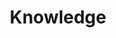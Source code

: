 ---
title : Knowledge
description : We have over 50 different possible criteria for each and every plant that enters our database. We can tell you the dimensions of a speciement at every stage of life and tell you what pollinates it. We can tell you how much light a plant needs to recieve to grow as well as how much shade it should get. We truly believe we have the most comprehensive database ever built and its growing every day.
image : ./image.png
modalImage : ./modalImage.jpg
---